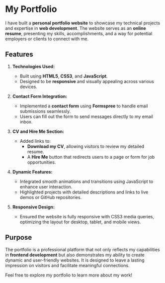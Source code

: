 # My Portfolio  

I have built a **personal portfolio website** to showcase my technical projects and expertise in **web development**. The website serves as an **online resume**, presenting my skills, accomplishments, and a way for potential employers or clients to connect with me.  

## Features  
1. **Technologies Used:**  
   - Built using **HTML5**, **CSS3**, and **JavaScript**.  
   - Designed to be **responsive** and visually appealing across various devices.  

2. **Contact Form Integration:**  
   - Implemented a **contact form** using **Formspree** to handle email submissions seamlessly.  
   - Users can fill out the form to send messages directly to my email inbox.  

3. **CV and Hire Me Section:**  
   - Added links to:  
     - **Download my CV**, allowing visitors to review my detailed resume.  
     - A **Hire Me** button that redirects users to a page or form for job opportunities.  

4. **Dynamic Features:**  
   - Integrated smooth animations and transitions using JavaScript to enhance user interaction.  
   - Highlighted projects with detailed descriptions and links to live demos or GitHub repositories.  

5. **Responsive Design:**  
   - Ensured the website is fully responsive with CSS3 media queries, optimizing the layout for desktop, tablet, and mobile views.  

## Purpose  
The portfolio is a professional platform that not only reflects my capabilities in **frontend development** but also demonstrates my ability to create dynamic and user-friendly websites. It is designed to leave a lasting impression on visitors and facilitate meaningful connections.  

Feel free to explore my portfolio to learn more about my work!
